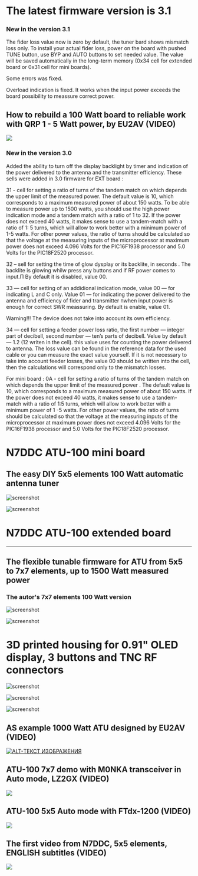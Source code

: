 # The latest firmware version is 3.1

### New in the version 3.1 

The fider loss value now is zero by default, the tuner bard shows mismatch loss only. 
To install your actual fider loss, power on the board with pushed TUNE button, use BYP and AUTO buttons to set needed value.
The value will be saved automatically in the long-term memory (0x34 cell for extended board or 0x31 cell for mini boards).

Some errors was fixed.

Overload indication is fixed. It works when the input power exceeds the board possibility to meassure correct power.


## How to rebuild a 100 Watt board to reliable work with QRP 1 - 5 Watt power, by EU2AV (VIDEO)

[![](https://www.youtube.com/watch?v=dPys_-_wPcQ&t=0s/hqdefault.jpg)](https://www.youtube.com/watch?v=dPys_-_wPcQ&t=0s)

### New in the version 3.0
Added the ability to turn off the display backlight by timer and indication of the power delivered to the antenna and the transmitter efficiency.
These sells were added in 3.0 firmware for EXT board :

31 - cell for setting a ratio of turns of the tandem match on which depends the upper limit of the measured power. The default value is 10, which corresponds to a maximum measured power of about 150 watts.
 To be able to measure power up to 1500 watts, you should use the high power indication mode and a tandem match with a ratio of 1 to 32.
   If the power does not exceed 40 watts, it makes sense to use a tandem-match with a ratio of 1: 5 turns, which will allow to work better with a minimum power of 1-5 watts.
    For other power values, the ratio of turns should be calculated so that the voltage at the measuring inputs of the microprocessor at maximum power does not exceed 4.096 Volts for the PIC16F1938 processor and 5.0 Volts for the PIC18F2520 processor.
    
32 – sell for setting the time of glow dysplay or its backlite, in seconds .
The backlite is glowing whilw press any buttons and if RF power comes to input.П
By default it is disabled, value 00.

33 — cell for setting of an addidional indication mode, 
value 00 — for indicating L and C only. 
Value 01 — for indicating the power delivered to the antenna and efficiency of fider and transmitter пwhen input power is enough for correct SWR meassuring. By default is enable, value 01.

Warning!!! The device does not take into account  its own efficiency.

34 — cell for setting a feeder power loss ratio, the first number — integer part of decibell, second number — ten’s parts of decibell. Velue by default — 1.2 (12 writen in the cell). this value uses for counting the power delivered to antenna. The loss value can be found in the reference data for the used cable or you can measure the exact value yourself.
If it is not necessary to take into account feeder losses, the value 00 should be written into the cell, then the calculations will correspond only to the mismatch losses.

For mini board :
0A - cell for setting a ratio of turns of the tandem match on which depends the 
upper limit of the measured power . The default value is 10, which corresponds to a 
maximum measured power of about 150 watts.
  If the power does not exceed 40 watts, it makes sense to use a tandem-match with 
a ratio of 1:5 turns, which will allow to work better with a minimum power of 1 -5 
watts.
For other power values, the ratio of turns should be calculated so that the voltage 
at the measuring inputs of the microprocessor at maximum power does not exceed 
4.096 Volts for the PIC16F1938 processor and 5.0 Volts for the PIC18F2520 
processor.



# N7DDC ATU-100 mini board

## The easy DIY 5x5 elements 100 Watt automatic antenna tuner 

![screenshot](http://www.sdr-deluxe.com/downloads/ATU-100_mini/mini_1.jpg)

![screenshot](http://www.sdr-deluxe.com/downloads/ATU-100_mini/mini_2.jpg)

# N7DDC ATU-100 extended board
---
## The flexible tunable firmware for ATU from 5x5 to 7x7 elements, up to 1500 Watt measured power

### The autor's 7x7 elements 100 Watt version

![screenshot](http://www.sdr-deluxe.com/downloads/ATU-100_mini/ext_1.jpg)

![screenshot](http://www.sdr-deluxe.com/downloads/ATU-100_mini/ext_2.jpg)

# 3D printed housing for 0.91" OLED display, 3 buttons and TNC RF connectors

![screenshot](http://www.sdr-deluxe.com/downloads/ATU-100_mini/case_1.jpg)

![screenshot](http://www.sdr-deluxe.com/downloads/ATU-100_mini/case_2.jpg)

![screenshot](http://www.sdr-deluxe.com/downloads/ATU-100_mini/case_3.jpg)

## AS example 1000 Watt ATU designed by EU2AV (VIDEO)

[![ALT-ТЕКСТ ИЗОБРАЖЕНИЯ](https://img.youtube.com/vi/sg7_t37SJJg/hqdefault.jpg)](https://www.youtube.com/watch?v=sg7_t37SJJg)

## ATU-100 7x7 demo with M0NKA transceiver in Auto mode, LZ2GX (VIDEO)

[![](https://i.ytimg.com/vi/YCMcanrXEcg/hqdefault.jpg?sqp=-oaymwEZCNACELwBSFXyq4qpAwsIARUAAIhCGAFwAQ==&rs=AOn4CLDr-2GBRi98De-Rub75mheciUqw6g)](https://www.youtube.com/watch?v=YCMcanrXEcg&t)

## ATU-100 5x5 Auto mode with FTdx-1200 (VIDEO)

[![](https://i.ytimg.com/vi/O6UJ5CSuX3I/hqdefault.jpg?sqp=-oaymwEZCNACELwBSFXyq4qpAwsIARUAAIhCGAFwAQ==&rs=AOn4CLC7vJC2mMtkhjwbAYqz1A_gWNuLtA)](https://www.youtube.com/watch?v=O6UJ5CSuX3I)

## The first video from N7DDC, 5x5 elements, ENGLISH subtitles (VIDEO)

[![](https://i.ytimg.com/vi/zBjliED9-OE/hqdefault.jpg?sqp=-oaymwEZCNACELwBSFXyq4qpAwsIARUAAIhCGAFwAQ==&rs=AOn4CLCmnk9ChmyDpkg_l3T91twONpX8vw)](https://www.youtube.com/watch?v=zBjliED9-OE&t)
